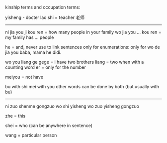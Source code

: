 kinship terms and occupation terms:

yisheng - docter
lao shi = teacher 老师

---

ni jia you ji kou ren = how many people in your family
wo jia you ... kou ren = my family has ...  people

he = and, never use to link sentences only for enumerations:
only for wo de jia you baba, mama he didi.

wo you liang ge gege = i have two brothers
liang = two when with a counting word
er = only for the number

meiyou = not have

bu with shi
mei  with you
other words can be done by both (but usually with bu)

---
ni zuo shenme gongzuo
wo shi yisheng
wo zuo yisheng gongzuo

zhe = this

shei = who (can be anywhere in sentence)

wang = particular person



